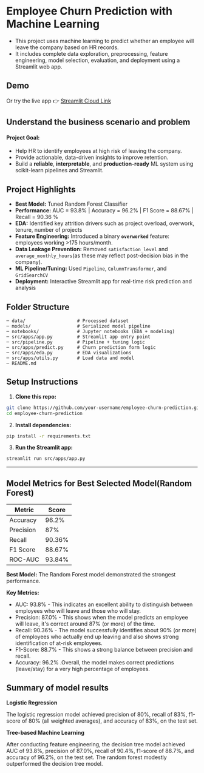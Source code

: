 # Employee Churn Prediction with Machine Learning

- This project uses machine learning to predict whether an employee will leave the company based on HR records.
- It includes complete data exploration, preprocessing, feature engineering, model selection, evaluation, and deployment using a Streamlit web app.

## Demo

Or try the live app 👉 [Streamlit Cloud Link](https://employee-churn-prediction.streamlit.app)

## **Understand the business scenario and problem**

#### Project Goal:

- Help HR to identify employees at high risk of leaving the company.
- Provide actionable, data-driven insights to improve retention.
- Build a **reliable**, **interpretable**, and **production-ready** ML system using scikit-learn pipelines and Streamlit.

## Project Highlights

- **Best Model:** Tuned Random Forest Classifier
- **Performance:** AUC = 93.8% | Accuracy = 96.2% | F1 Score = 88.67% | Recall = 90.36 %
- **EDA:** Identified key attrition drivers such as  project overload, overwork, tenure, number of projects
- **Feature Engineering:** Introduced a binary **`overworked`** feature: employees working >175 hours/month.
- **Data Leakage Prevention:** Removed `satisfaction_level` and `average_monthly_hours`(as these may reflect post-decision bias in the company).
- **ML Pipeline/Tuning:** Used `Pipeline`, `ColumnTransformer`, and `GridSearchCV`
- **Deployment:** Interactive Streamlit app for real-time risk prediction and analysis

## Folder Structure

```
─ data/                   # Processed dataset
─ models/                 # Serialized model pipeline
─ notebooks/              # Jupyter notebooks (EDA + modeling)
─ src/apps/app.py         # Streamlit app entry point
─ src/pipeline.py         # Pipeline + tuning logic
─ src/apps/predict.py     # Churn prediction form logic
─ src/apps/eda.py         # EDA visualizations
─ src/apps/utils.py       # Load data and model
─ README.md
```

## Setup Instructions

1. **Clone this repo:**

```bash
git clone https://github.com/your-username/employee-churn-prediction.git
cd employee-churn-prediction
```

2. **Install dependencies:**

```bash
pip install -r requirements.txt
```

3. **Run the Streamlit app:**

```bash
streamlit run src/apps/app.py
```

---

## Model Metrics for Best Selected Model(Random Forest)

| Metric    | Score  |
| --------- | ------ |
| Accuracy  | 96.2%  |
| Precision | 87%    |
| Recall    | 90.36% |
| F1 Score  | 88.67% |
| ROC-AUC   | 93.84% |

**Best Model:** The Random Forest model demonstrated the strongest performance.

**Key Metrics:**

- AUC: 93.8%  - This indicates an excellent ability to distinguish between employees who will leave and those who will stay.
- Precision: 87.0%  - This shows when the model predicts an employee will leave, it's correct around 87% (or more) of the time.
- Recall: 90.36%  - The model successfully identifies about 90% (or more) of employees who actually end up leaving and also shows strong identification of at-risk employees.
- F1-Score: 88.7%  - This shows a strong balance between precision and recall.
- Accuracy: 96.2% .Overall, the model makes correct predictions (leave/stay) for a very high percentage of employees.

## Summary of model results

**Logistic Regression**

The logistic regression model achieved precision of 80%, recall of 83%, f1-score of 80% (all weighted averages), and accuracy of 83%, on the test set.

**Tree-based Machine Learning**

After conducting feature engineering, the decision tree model achieved AUC of 93.8%, precision of 87.0%, recall of 90.4%, f1-score of 88.7%, and accuracy of 96.2%, on the test set. The random forest modestly outperformed the decision tree model.
